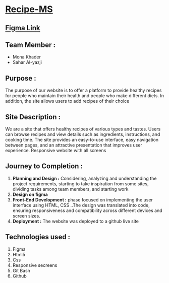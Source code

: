 # [Recipe-MS](https://kytc-front-end.github.io/Recipe-MS/index.html)

## [Figma Link](https://www.figma.com/file/zMZ54jq4labBHXoXglY2wv/Recipes-website?type=design&node-id=0%3A1&t=GUQnjSHMQBjoWWoW-1)
## Team Member :
<ul>
  <li>Mona Khader</li>
  <li>Sahar Al-yazji</li>
  </ul>
  
  ## Purpose :
  <p>The purpose of our website is to offer a platform to provide healthy recipes for people who maintain their health and people who make different diets.
In addition, the site allows users to add recipes of their choice</p>

 ## Site Description :
 <p> We are a site that offers healthy recipes of various types and tastes.
Users can browse recipes and view details such as ingredients, instructions, and cooking time.
The site provides an easy-to-use interface, easy navigation between pages, and an attractive presentation that improves user experience.
Responsive website with all screens</p>

## Journey to Completion :
<ol>
  <li> <b>Planning and Design :</b> Considering, analyzing and understanding the project requirements, starting to take inspiration from some sites, dividing tasks among team members, and starting work</li>
  <li> <b> Design on figma </b> </li>
  <li><b>Front-End Development :</b> phase focused on implementing the user interface using HTML, CSS ..The design was translated into code, ensuring responsiveness and compatibility across different devices and screen sizes.</li>
  <li><b>Deployment :</b> The website was deployed to a github live site </li>
</ol>

## Technologies used : 
<ol>
  <li>Figma</li>
  <li> Html5</li>
  <li> Css</li>
  <li>Responsive secreens</li>
  <li>Git Bash</li>
  <li>Github</li>
  
      

